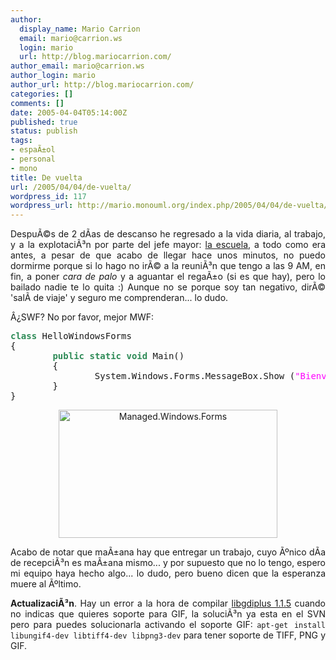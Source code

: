 ```yaml
---
author:
  display_name: Mario Carrion
  email: mario@carrion.ws
  login: mario
  url: http://blog.mariocarrion.com/
author_email: mario@carrion.ws
author_login: mario
author_url: http://blog.mariocarrion.com/
categories: []
comments: []
date: 2005-04-04T05:14:00Z
published: true
status: publish
tags:
- espaÃ±ol
- personal
- mono
title: De vuelta
url: /2005/04/04/de-vuelta/
wordpress_id: 117
wordpress_url: http://mario.monouml.org/index.php/2005/04/04/de-vuelta/
---
```


<div style="clear:both;"></div>
<p align="justify">DespuÃ©s de 2 dÃ­as de descanso he regresado a la vida diaria, al trabajo, y a la explotaciÃ³n por parte del jefe mayor: <a href="http://www.itver.edu.mx">la escuela</a>, a todo como era antes, a pesar de que acabo de llegar hace unos minutos, no puedo dormirme porque si lo hago no irÃ© a la reuniÃ³n que tengo a las 9 AM, en fin, a poner <span style="font-style:italic;">cara de palo</span> y a aguantar el regaÃ±o (si es que hay), pero lo bailado nadie te lo quita :) Aunque no se porque soy tan negativo, dirÃ© 'salÃ­ de viaje' y seguro me comprenderan... lo dudo.</p>
<p align="justify">Â¿SWF? No por favor, mejor MWF:</p>
<p><pre>
<font color="#2e8b57"><b>class</b></font> HelloWindowsForms
{
        <font color="#2e8b57"><b>public</b></font> <font color="#2e8b57"><b>static</b></font> <font color="#2e8b57"><b>void</b></font> Main()
        {
                System.Windows.Forms.MessageBox.Show (<font color="#ff00ff">&quot;Bienvenido a casa&quot;</font>);
        }
}
</pre></p>
<p align="center"><a href="http://www.geocities.com/k4rny/imgs/2005_abr_04/winforms.png"><img src="http://www.geocities.com/k4rny/imgs/2005_abr_04/winforms.png" alt="Managed.Windows.Forms" title="Managed.Windows.Forms" width="350" height="205" border="0"/></a></p>
<p align="justify">Acabo de notar que maÃ±ana hay que entregar un trabajo, cuyo Ãºnico dÃ­a de recepciÃ³n es maÃ±ana mismo... y por supuesto que no lo tengo, espero mi equipo haya hecho algo... lo dudo, pero bueno dicen que la esperanza muere al Ãºltimo.</p>
<p align="justify"><span style="font-weight:bold;">ActualizaciÃ³n</span>. Hay un error a la hora de compilar <a href="http://www.go-mono.com/archive/1.1.5/libgdiplus-1.1.5.tar.gz">libgdiplus 1.1.5</a> cuando no indicas que quieres soporte para GIF, la soluciÃ³n ya esta en el SVN pero para puedes solucionarla activando el soporte GIF: <code>apt-get install libungif4-dev libtiff4-dev libpng3-dev</code> para tener soporte de TIFF, PNG y GIF.</p>
<div style="clear:both; padding-bottom: 0.25em;"></div>
